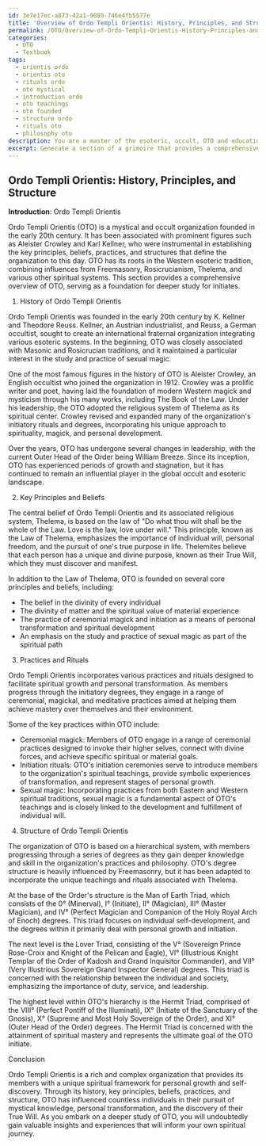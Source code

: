 ```yaml
---
id: 3e7e17ec-a873-42a1-9089-746e4fb5577e
title: 'Overview of Ordo Templi Orientis: History, Principles, and Structure'
permalink: /OTO/Overview-of-Ordo-Templi-Orientis-History-Principles-and-Structure/
categories:
  - OTO
  - Textbook
tags:
  - orientis ordo
  - orientis oto
  - rituals ordo
  - oto mystical
  - introduction ordo
  - oto teachings
  - oto founded
  - structure ordo
  - rituals oto
  - philosophy oto
description: You are a master of the esoteric, occult, OTO and education, you have written many textbooks on the subject in ways that provide students with rich and deep understanding of the subject. You are being asked to write textbook-like sections on a topic and you do it with full context, explainability, and reliability in accuracy to the true facts of the topic at hand, in a textbook style that a student would easily be able to learn from, in a rich, engaging, and contextual way. Always include relevant context (such as formulas and history), related concepts, and in a way that someone can gain deep insights from.
excerpt: Generate a section of a grimoire that provides a comprehensive overview of Ordo Templi Orientis (OTO), including its history, key principles, beliefs, practices, and structure. This section should provide a rich understanding of the occult organization and serve as a foundation for a deeper study of OTO for initiates.
---
```


## Ordo Templi Orientis: History, Principles, and Structure

**Introduction**: Ordo Templi Orientis

Ordo Templi Orientis (OTO) is a mystical and occult organization founded in the early 20th century. It has been associated with prominent figures such as Aleister Crowley and Karl Kellner, who were instrumental in establishing the key principles, beliefs, practices, and structures that define the organization to this day. OTO has its roots in the Western esoteric tradition, combining influences from Freemasonry, Rosicrucianism, Thelema, and various other spiritual systems. This section provides a comprehensive overview of OTO, serving as a foundation for deeper study for initiates.

1. History of Ordo Templi Orientis

Ordo Templi Orientis was founded in the early 20th century by K. Kellner and Theodore Reuss. Kellner, an Austrian industrialist, and Reuss, a German occultist, sought to create an international fraternal organization integrating various esoteric systems. In the beginning, OTO was closely associated with Masonic and Rosicrucian traditions, and it maintained a particular interest in the study and practice of sexual magic.

One of the most famous figures in the history of OTO is Aleister Crowley, an English occultist who joined the organization in 1912. Crowley was a prolific writer and poet, having laid the foundation of modern Western magick and mysticism through his many works, including The Book of the Law. Under his leadership, the OTO adopted the religious system of Thelema as its spiritual center. Crowley revised and expanded many of the organization's initiatory rituals and degrees, incorporating his unique approach to spirituality, magick, and personal development.

Over the years, OTO has undergone several changes in leadership, with the current Outer Head of the Order being William Breeze. Since its inception, OTO has experienced periods of growth and stagnation, but it has continued to remain an influential player in the global occult and esoteric landscape.

2. Key Principles and Beliefs

The central belief of Ordo Templi Orientis and its associated religious system, Thelema, is based on the law of "Do what thou wilt shall be the whole of the Law. Love is the law, love under will." This principle, known as the Law of Thelema, emphasizes the importance of individual will, personal freedom, and the pursuit of one's true purpose in life. Thelemites believe that each person has a unique and divine purpose, known as their True Will, which they must discover and manifest.

In addition to the Law of Thelema, OTO is founded on several core principles and beliefs, including:

- The belief in the divinity of every individual
- The divinity of matter and the spiritual value of material experience
- The practice of ceremonial magick and initiation as a means of personal transformation and spiritual development
- An emphasis on the study and practice of sexual magic as part of the spiritual path

3. Practices and Rituals

Ordo Templi Orientis incorporates various practices and rituals designed to facilitate spiritual growth and personal transformation. As members progress through the initiatory degrees, they engage in a range of ceremonial, magickal, and meditative practices aimed at helping them achieve mastery over themselves and their environment.

Some of the key practices within OTO include:

- Ceremonial magick: Members of OTO engage in a range of ceremonial practices designed to invoke their higher selves, connect with divine forces, and achieve specific spiritual or material goals.
- Initiation rituals: OTO's initiation ceremonies serve to introduce members to the organization's spiritual teachings, provide symbolic experiences of transformation, and represent stages of personal growth.
- Sexual magic: Incorporating practices from both Eastern and Western spiritual traditions, sexual magic is a fundamental aspect of OTO's teachings and is closely linked to the development and fulfillment of individual will.

4. Structure of Ordo Templi Orientis

The organization of OTO is based on a hierarchical system, with members progressing through a series of degrees as they gain deeper knowledge and skill in the organization's practices and philosophy. OTO's degree structure is heavily influenced by Freemasonry, but it has been adapted to incorporate the unique teachings and rituals associated with Thelema.

At the base of the Order's structure is the Man of Earth Triad, which consists of the 0° (Minerval), I° (Initiate), II° (Magician), III° (Master Magician), and IV° (Perfect Magician and Companion of the Holy Royal Arch of Enoch) degrees. This triad focuses on individual self-development, and the degrees within it primarily deal with personal growth and initiation.

The next level is the Lover Triad, consisting of the V° (Sovereign Prince Rose-Croix and Knight of the Pelican and Eagle), VI° (Illustrious Knight Templar of the Order of Kadosh and Grand Inquisitor Commander), and VII° (Very Illustrious Sovereign Grand Inspector General) degrees. This triad is concerned with the relationship between the individual and society, emphasizing the importance of duty, service, and leadership.

The highest level within OTO's hierarchy is the Hermit Triad, comprised of the VIII° (Perfect Pontiff of the Illuminati), IX° (Initiate of the Sanctuary of the Gnosis), X° (Supreme and Most Holy Sovereign of the Order), and XI° (Outer Head of the Order) degrees. The Hermit Triad is concerned with the attainment of spiritual mastery and represents the ultimate goal of the OTO initiate.

Conclusion

Ordo Templi Orientis is a rich and complex organization that provides its members with a unique spiritual framework for personal growth and self-discovery. Through its history, key principles, beliefs, practices, and structure, OTO has influenced countless individuals in their pursuit of mystical knowledge, personal transformation, and the discovery of their True Will. As you embark on a deeper study of OTO, you will undoubtedly gain valuable insights and experiences that will inform your own spiritual journey.
